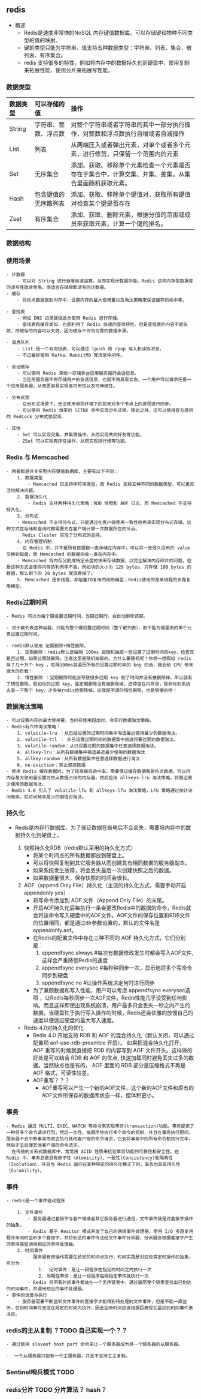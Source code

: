 ## redis

   - 概述
       - Redis是速度非常快的NoSQL 内存键值数据库。可以存储键和物种不同类型的值的映射。
       - 键的类型只能为字符串，值支持五种数据类型：字符串、列表、集合、散列表、有序集合。
       - redis 支持很多的特性，例如将内存中的数据持久化到硬盘中，使用复制来拓展性能，使用分片来拓展写性能。
###  数据类型 

|数据类型|可以存储的值|操作
|:-|:-|:-|
|String|字符串、整数、浮点数|对整个字符串或者字符串的其中一部分执行操作，对整数和浮点数执行自增或者自减操作|
|List|列表|从两端压入或者弹出元素，对单个或者多个元素，进行修剪，只保留一个范围内的元素|
|Set|无序集合|添加、获取、移除单个元素检查一个元素是否存在于集合中，计算交集、并集、差集，从集合里面随机获取元素。|
|Hash|包含键值的无序散列表|添加、获取、移除单个键值对，获取所有键值对检查某个键是否存在|
|Zset|有序集合|添加、获取、删除元素，根据分值的范围或成员来获取元素，计算一个键的排名。|

### 数据结构

### 使用场景

    - 计数器 
        - 可以对 String 进行自增自减运算，从而实现计数器功能。Redis 这种内存型数据库的读写性能非常高，很适合存储频繁读写的计数量。
    - 缓存
        - 将热点数据放到内存中，设置内存的最大使用量以及淘汰策略来保证缓存的命中率。
    
    - 查找表
        - 例如 DNS 记录就很适合使用 Redis 进行存储。
        - 查找表和缓存类似，也是利用了 Redis 快速的查找特性。但是查找表的内容不能失效，而缓存的内容可以失效，因为缓存不作为可靠的数据来源。
    
    - 消息队列
        - List 是一个双向链表，可以通过 lpush 和 rpop 写入和读取消息。
        - 不过最好使用 Kafka、RabbitMQ 等消息中间件。
    
    - 会话缓存
        - 可以使用 Redis 来统一存储多台应用服务器的会话信息。
        - 当应用服务器不再存储用户的会话信息，也就不再具有状态，一个用户可以请求任意一个应用服务器，从而更容易实现高可用性以及可伸缩性。
    
    - 分布式锁
        - 在分布式场景下，无法使用单机环境下的锁来对多个节点上的进程进行同步。
        - 可以使用 Redis 自带的 SETNX 命令实现分布式锁，除此之外，还可以使用官方提供的 RedLock 分布式锁实现.
    
    - 其他
        - Set 可以实现交集、并集等操作，从而实现共同好友等功能。
        - ZSet 可以实现有序性操作，从而实现排行榜等功能。
          
### Redis 与 Memcached
    - 两者都是非关系型内存键值数据库，主要有以下不同：
        1. 数据类型
            - Memcached 仅支持字符串类型，而 Redis 支持五种不同的数据类型，可以更灵活地解决问题。
        2. 数据持久化
            - Redis 支持两种持久化策略：RDB 快照和 AOF 日志，而 Memcached 不支持持久化。
        3. 分布式
        - Memcached 不支持分布式，只能通过在客户端使用一致性哈希来实现分布式存储，这种方式在存储和查询时都需要先在客户端计算一次数据所在的节点。
          Redis Cluster 实现了分布式的支持。
        4. 内存管理机制
        - 在 Redis 中，并不是所有数据都一直存储在内存中，可以将一些很久没用的 value 交换到磁盘，而 Memcached 的数据则会一直在内存中。
        - Memcached 将内存分割成特定长度的块来存储数据，以完全解决内存碎片的问题。但是这种方式会使得内存的利用率不高，例如块的大小为 128 bytes，只存储 100 bytes 的数据，那么剩下的 28 bytes 就浪费掉了。
        5. Memcached 是多线程，非阻塞IO复用的网络模型；Redis使用的是单线程的多路复用模型。
### Redis过期时间

    - Redis 可以为每个键设置过期时间，当键过期时，会自动删除该键。
      
    - 对于散列表这种容器，只能为整个键设置过期时间（整个散列表），而不能为键里面的单个元素设置过期时间。
    
    - redis默认使用 定期删除+惰性删除。
        1. 定期删除：redis默认是每隔 100ms 就随机抽取一些设置了过期时间的key，检查其是否过期，如果过期就删除。注意这里是随机抽取的。为什么要随机呢？你想一想假如 redis 存了几十万个 key ，每隔100ms就遍历所有的设置过期时间的 key 的话，就会给 CPU 带来很大的负载！
        2. 惰性删除 ：定期删除可能会导致很多过期 key 到了时间并没有被删除掉。所以就有了惰性删除。假如你的过期 key，靠定期删除没有被删除掉，还停留在内存里，除非你的系统去查一下那个 key，才会被redis给删除掉。这就是所谓的惰性删除，也是够懒的哈！

         
### 数据淘汰策略
    - 可以设置内存的最大使用量，当内存使用超出时，会实行数据淘汰策略。
    - Redis有六中淘汰策略：
        1. volatile-lru ：从已经设置的过期时间集中淘选最近使用最少的数据淘汰。
        2. volatile-ttl ： 从已设置过期时间的数据集中挑选将要过期的数据淘汰。
        3. volatile-random：从已设置过期的数据集中任意选择数据淘汰。
        4. allkey-lru：从所有数据集中挑选最近最少使用的数据淘汰
        5. allkey-random：从所有数据集中任意选择数据进行淘汰
        6. no-eviction：禁止驱逐数据
    - 使用 Redis 缓存数据时，为了提高缓存命中率，需要保证缓存数据都是热点数据。可以将内存最大使用量设置为热点数据占用的内存量，然后启用 allkeys-lru 淘汰策略，将最近最少使用的数据淘汰。
    - Redis 4.0 引入了 volatile-lfu 和 allkeys-lfu 淘汰策略，LFU 策略通过统计访问频率，将访问频率最少的键值对淘汰。

### 持久化

- Redis是内存行数据库，为了保证数据在断电后不会丢失，需要将内存中的数据持久化到硬盘上。

    1. 快照持久化RDB（redis默认采用的持久化方式）
        - 将某个时间点的所有数据都放到硬盘上。
        - 可以将快照复制到其它服务器从而创建具有相同数据的服务器副本。
        - 如果系统发生故障，将会丢失最后一次创建快照之后的数据。
        - 如果数据量很大，保存快照的时间会很长。
    2. AOF（append Only File）持久化（主流的持久化方式，需要手动开启 appendonly yes）
        - 将写命令添加到 AOF 文件（Append Only File）的末尾。
        - 开启AOF持久化后每执行一条会更改Redis中的数据的命令，Redis就会将该命令写入硬盘中的AOF文件。AOF文件的保存位置和RDB文件的位置相同，都是通过dir参数设置的，默认的文件名是appendonly.aof。
        - 在Redis的配置文件中存在三种不同的 AOF 持久化方式，它们分别是：
            1. appendfsync always #每次有数据修改发生时都会写入AOF文件,这样会严重降低Redis的速度
            2. appendfsync everysec #每秒钟同步一次，显示地将多个写命令同步到硬盘
            3. appendfsync no #让操作系统决定何时进行同步
        - 为了兼顾数据和写入性能，用户可以考虑 appendfsync everysec选项 ，让Redis每秒同步一次AOF文件，Redis性能几乎没受到任何影响。而且这样即使出现系统崩溃，用户最多只会丢失一秒之内产生的数据。当硬盘忙于执行写入操作的时候，Redis还会优雅的放慢自己的速度以便适应硬盘的最大写入速度。
        
    - Redis 4.0对持久化的优化
        - Redis 4.0 开始支持 RDB 和 AOF 的混合持久化（默认关闭，可以通过配置项 aof-use-rdb-preamble 开启）。
          如果把混合持久化打开，AOF 重写的时候就直接把 RDB 的内容写到 AOF 文件开头。这样做的好处是可以结合 RDB 和 AOF 的优点, 快速加载同时避免丢失过多的数据。当然缺点也是有的， AOF 里面的 RDB 部分是压缩格式不再是 AOF 格式，可读性较差。
        - AOF重写？？？
            - AOF重写可以产生一个新的AOF文件，这个新的AOF文件和原有的AOF文件所保存的数据库状态一样，但体积更小。

### 事务
    - Redis 通过 MULTI、EXEC、WATCH 等命令来实现事务(transaction)功能。事务提供了一种将多个命令请求打包，然后一次性、按顺序地执行多个命令的机制，并且在事务执行期间，服务器不会中断事务而改去执行其他客户端的命令请求，它会将事务中的所有命令都执行完毕，然后才去处理其他客户端的命令请求。
      在传统的关系式数据库中，常常用 ACID 性质来检验事务功能的可靠性和安全性。在 Redis 中，事务总是具有原子性（Atomicity)、一致性(Consistency)和隔离性（Isolation），并且当 Redis 运行在某种特定的持久化模式下时，事务也具有持久性（Durability）。
### 事件
    - redis是一个事件驱动程序
        
        1. 文件事件
            - 服务器通过套接字与客户端或者其它服务器进行通信，文件事件就是对套接字操作的抽象。
            - Redis 基于 Reactor 模式开发了自己的网络事件处理器，使用 I/O 多路复用程序来同时监听多个套接字，并将到达的事件传送给文件事件分派器，分派器会根据套接字产生的事件类型调用相应的事件处理器。
        2. 时间事件
            - 服务器有些操作需要在给定的时间点执行，时间实践是对这些类定时操作的抽象。可分为：
                1.  定时事件：是让一段程序在指定的时间之内执行一次
                2. 周期性事件：是让一段程序每隔指定事件就执行一次
            - Redis 将所有时间事件都放在一个无序链表中，通过遍历整个链表查找出已到达的时间事件，并调用相应的事件处理器。
    - 事件的调度与执行
        - 服务器需要不断监听文件事件的套接字才能得到待处理的文件事件，但是不能一直监听，否则时间事件无法在规定的时间内执行，因此监听时间应该根据距离现在最近的时间事件来决定。
        
    
### redis的主从复制 ？TODO 自己实现一个？？
    - 通过使用 slaveof host port 命令来让一个服务器成为另一个服务器的从服务器。
      
    -  一个从服务器只能有一个主服务器，并且不支持主主复制。
    
### Sentinel哨兵模式 TODO


### redis分片 TODO 分片算法？ hash？






































        
        
        
        
        
        
        
        
        
        
        
        
        